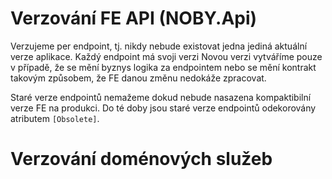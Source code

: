 ﻿# Verzování FE API (NOBY.Api)
Verzujeme per endpoint, tj. nikdy nebude existovat jedna jediná aktuální verze aplikace.
Každý endpoint má svoji verzi
Novou verzi vytváříme pouze v případě, že se mění byznys logika za endpointem nebo se mění kontrakt takovým způsobem, že FE danou změnu nedokáže zpracovat.

Staré verze endpointů nemažeme dokud nebude nasazena kompaktibilní verze FE na produkci. 
Do té doby jsou staré verze endpointů odekorovány atributem `[Obsolete]`.



# Verzování doménových služeb
